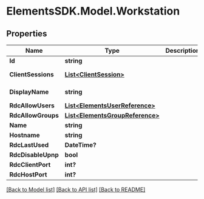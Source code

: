 # ElementsSDK.Model.Workstation

## Properties

Name | Type | Description | Notes
------------ | ------------- | ------------- | -------------
**Id** | **string** |  | 
**ClientSessions** | [**List&lt;ClientSession&gt;**](ClientSession.md) |  | [optional] [readonly] 
**DisplayName** | **string** |  | [optional] [readonly] 
**RdcAllowUsers** | [**List&lt;ElementsUserReference&gt;**](ElementsUserReference.md) |  | [optional] 
**RdcAllowGroups** | [**List&lt;ElementsGroupReference&gt;**](ElementsGroupReference.md) |  | [optional] 
**Name** | **string** |  | [optional] 
**Hostname** | **string** |  | 
**RdcLastUsed** | **DateTime?** |  | [optional] 
**RdcDisableUpnp** | **bool** |  | [optional] 
**RdcClientPort** | **int?** |  | [optional] 
**RdcHostPort** | **int?** |  | [optional] 

[[Back to Model list]](../README.md#documentation-for-models) [[Back to API list]](../README.md#documentation-for-api-endpoints) [[Back to README]](../README.md)

